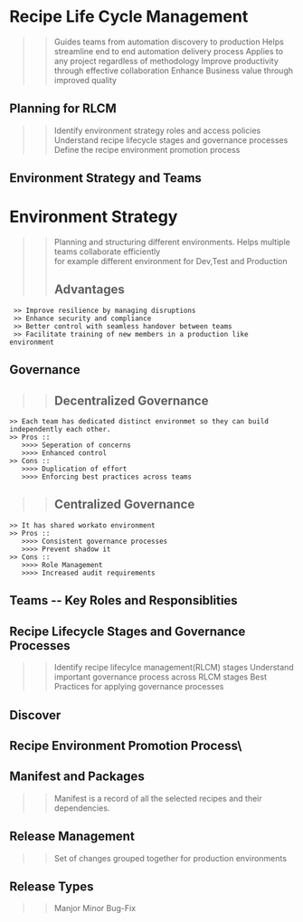 # Recipe Life Cycle Management
  >> Guides teams from automation discovery to production
  >> Helps streamline end to end automation delivery process
  >> Applies to any project regardless of methodology
  >> Improve productivity through effective collaboration
  >> Enhance Business value through improved quality
## Planning for RLCM
  >> Identify environment strategy roles and access policies
  >> Understand recipe lifecycle stages and governance processes
  >> Define the recipe environment promotion process
## Environment Strategy and Teams
  # Environment Strategy
  >> Planning and structuring different environments.
  >> Helps multiple teams collaborate efficiently\
  >> for example different environment for Dev,Test and Production
  >> ## Advantages
     >> Improve resilience by managing disruptions
     >> Enhance security and compliance
     >> Better control with seamless handover between teams
     >> Facilitate training of new members in a production like environment
## Governance
  >> ## Decentralized Governance
    >> Each team has dedicated distinct environmet so they can build independently each other.
    >> Pros ::
       >>>> Seperation of concerns
       >>>> Enhanced control
    >> Cons ::
       >>>> Duplication of effort
       >>>> Enforcing best practices across teams
  >> ## Centralized Governance
    >> It has shared workato environment
    >> Pros ::
       >>>> Consistent governance processes
       >>>> Prevent shadow it
    >> Cons ::
       >>>> Role Management
       >>>> Increased audit requirements
##  Teams -- Key Roles and Responsiblities
## Recipe Lifecycle Stages and Governance Processes
  >> Identify recipe lifecylce management(RLCM) stages
  >> Understand important governance process across RLCM stages
  >> Best Practices for applying governance processes
  >>
  ## Discover
## Recipe Environment Promotion Process\
 ## Manifest and Packages
  >> Manifest is a record of all the selected recipes and their dependencies.
## Release Management
  >> Set of changes grouped together for production environments
  ## Release Types
  >> Manjor
  >> Minor
  >> Bug-Fix